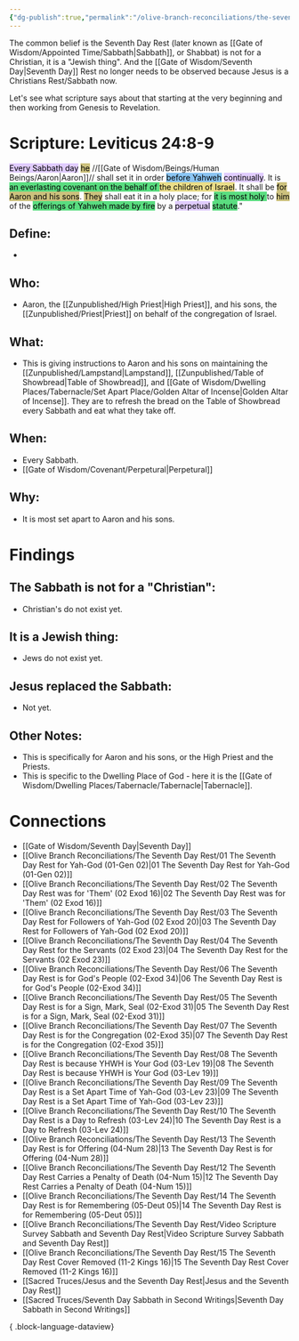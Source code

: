 ```yaml
---
{"dg-publish":true,"permalink":"/olive-branch-reconciliations/the-seventh-day-rest/10-the-seventh-day-rest-is-a-day-to-refresh-03-lev-24/","tags":["#OliveBranch","#Sabbath","SeventhDayRest","S"]}
---
```


The common belief is the Seventh Day Rest (later known as [[Gate of Wisdom/Appointed Time/Sabbath\|Sabbath]], or Shabbat) is not for a Christian, it is a "Jewish thing". And the [[Gate of Wisdom/Seventh Day\|Seventh Day]] Rest no longer needs to be observed because Jesus is a Christians Rest/Sabbath now. 

Let's see what scripture says about that starting at the very beginning and then working from Genesis to Revelation. 
# Scripture: Leviticus 24:8-9

<mark style="background: #D2B3FFA6;">Every Sabbath day</mark> <mark style="background: #B2A23AA6;">he</mark> //[[Gate of Wisdom/Beings/Human Beings/Aaron\|Aaron]]// shall set it in order <mark style="background: #4DA6EDA6;">before Yahweh</mark> <mark style="background: #D2B3FFA6;">continually</mark>. It is <mark style="background: #04CD3EA6;">an everlasting covenant on the behalf of </mark><mark style="background: #E0CC4BA6;">the children of Israel</mark>. 
It shall be <mark style="background: #B2A23AA6;">for Aaron and his sons</mark>. <mark style="background: #B2A23AA6;">They</mark> shall eat it in a holy place; for <mark style="background: #04CD3EA6;">it is most holy </mark>to <mark style="background: #B2A23AA6;">him</mark> of the <mark style="background: #04CD3EA6;">offerings of Yahweh made by fire</mark> by a <mark style="background: #D2B3FFA6;">perpetual</mark> <mark style="background: #04CD3EA6;">statute</mark>." 


## **Define**: 
- 
## **Who**:
-  Aaron, the [[Zunpublished/High Priest\|High Priest]], and his sons, the [[Zunpublished/Priest\|Priest]] on behalf of the congregation of Israel. 

## **What**: 
- This is giving instructions to Aaron and his sons on maintaining the [[Zunpublished/Lampstand\|Lampstand]], [[Zunpublished/Table of Showbread\|Table of Showbread]], and [[Gate of Wisdom/Dwelling Places/Tabernacle/Set Apart Place/Golden Altar of Incense\|Golden Altar of Incense]]. They are to refresh the bread on the Table of Showbread every Sabbath and eat what they take off. 
## **When**:
- Every Sabbath.
- [[Gate of Wisdom/Covenant/Perpetural\|Perpetural]]

## **Why**: 
- It is most set apart to Aaron and his sons.

# Findings

## The Sabbath is not for a "Christian":
- Christian's do not exist yet.
## It is a Jewish thing: 
-  Jews do not exist yet.
## Jesus replaced the Sabbath:
- Not yet. 

## Other Notes:
- This is specifically for Aaron and his sons, or the High Priest and the Priests.
- This is specific to the Dwelling Place of God - here it is the [[Gate of Wisdom/Dwelling Places/Tabernacle/Tabernacle\|Tabernacle]]. 

# Connections


- [[Gate of Wisdom/Seventh Day\|Seventh Day]]
- [[Olive Branch Reconciliations/The Seventh Day Rest/01 The Seventh Day Rest for Yah-God (01-Gen 02)\|01 The Seventh Day Rest for Yah-God (01-Gen 02)]]
- [[Olive Branch Reconciliations/The Seventh Day Rest/02 The Seventh Day Rest was for 'Them' (02 Exod 16)\|02 The Seventh Day Rest was for 'Them' (02 Exod 16)]]
- [[Olive Branch Reconciliations/The Seventh Day Rest/03 The Seventh Day Rest for Followers of Yah-God (02 Exod 20)\|03 The Seventh Day Rest for Followers of Yah-God (02 Exod 20)]]
- [[Olive Branch Reconciliations/The Seventh Day Rest/04 The Seventh Day Rest for the Servants (02 Exod 23)\|04 The Seventh Day Rest for the Servants (02 Exod 23)]]
- [[Olive Branch Reconciliations/The Seventh Day Rest/06 The Seventh Day Rest is for God's People (02-Exod 34)\|06 The Seventh Day Rest is for God's People (02-Exod 34)]]
- [[Olive Branch Reconciliations/The Seventh Day Rest/05 The Seventh Day Rest is for a Sign, Mark, Seal (02-Exod 31)\|05 The Seventh Day Rest is for a Sign, Mark, Seal (02-Exod 31)]]
- [[Olive Branch Reconciliations/The Seventh Day Rest/07 The Seventh Day Rest is for the Congregation (02-Exod 35)\|07 The Seventh Day Rest is for the Congregation (02-Exod 35)]]
- [[Olive Branch Reconciliations/The Seventh Day Rest/08 The Seventh Day Rest is because YHWH is Your God (03-Lev 19)\|08 The Seventh Day Rest is because YHWH is Your God (03-Lev 19)]]
- [[Olive Branch Reconciliations/The Seventh Day Rest/09 The Seventh Day Rest is a Set Apart Time of Yah-God (03-Lev 23)\|09 The Seventh Day Rest is a Set Apart Time of Yah-God (03-Lev 23)]]
- [[Olive Branch Reconciliations/The Seventh Day Rest/10 The Seventh Day Rest is a Day to Refresh (03-Lev 24)\|10 The Seventh Day Rest is a Day to Refresh (03-Lev 24)]]
- [[Olive Branch Reconciliations/The Seventh Day Rest/13 The Seventh Day Rest is for Offering (04-Num 28)\|13 The Seventh Day Rest is for Offering (04-Num 28)]]
- [[Olive Branch Reconciliations/The Seventh Day Rest/12 The Seventh Day Rest Carries a Penalty of Death (04-Num 15)\|12 The Seventh Day Rest Carries a Penalty of Death (04-Num 15)]]
- [[Olive Branch Reconciliations/The Seventh Day Rest/14 The Seventh Day Rest is for Remembering (05-Deut 05)\|14 The Seventh Day Rest is for Remembering (05-Deut 05)]]
- [[Olive Branch Reconciliations/The Seventh Day Rest/Video Scripture Survey Sabbath and Seventh Day Rest\|Video Scripture Survey Sabbath and Seventh Day Rest]]
- [[Olive Branch Reconciliations/The Seventh Day Rest/15 The Seventh Day Rest Cover Removed (11-2 Kings 16)\|15 The Seventh Day Rest Cover Removed (11-2 Kings 16)]]
- [[Sacred Truces/Jesus and the Seventh Day Rest\|Jesus and the Seventh Day Rest]]
- [[Sacred Truces/Seventh Day Sabbath in Second Writings\|Seventh Day Sabbath in Second Writings]]

{ .block-language-dataview}

